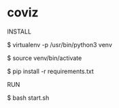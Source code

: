 # coviz

INSTALL

$ virtualenv -p /usr/bin/python3 venv

$ source venv/bin/activate

$ pip install -r requirements.txt



RUN

$ bash start.sh

